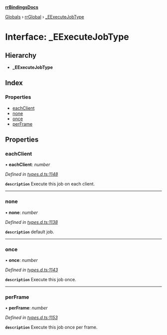 **[rrBindingsDocs](../README.md)**

[Globals](../README.md) › [rrGlobal](../modules/rrglobal.md) › [_EExecuteJobType](rrglobal._eexecutejobtype.md)

# Interface: _EExecuteJobType

## Hierarchy

* **_EExecuteJobType**

## Index

### Properties

* [eachClient](rrglobal._eexecutejobtype.md#eachclient)
* [none](rrglobal._eexecutejobtype.md#none)
* [once](rrglobal._eexecutejobtype.md#once)
* [perFrame](rrglobal._eexecutejobtype.md#perframe)

## Properties

###  eachClient

• **eachClient**: *number*

*Defined in [types.d.ts:1148](https://github.com/Novalis15/RoyalRender-OpenExtensions/blob/5ba4523/rrNodeJS_rrBindings/nodeJS/win64/v6/types.d.ts#L1148)*

**`description`** Execute this job on each client.

___

###  none

• **none**: *number*

*Defined in [types.d.ts:1138](https://github.com/Novalis15/RoyalRender-OpenExtensions/blob/5ba4523/rrNodeJS_rrBindings/nodeJS/win64/v6/types.d.ts#L1138)*

**`description`** default job.

___

###  once

• **once**: *number*

*Defined in [types.d.ts:1143](https://github.com/Novalis15/RoyalRender-OpenExtensions/blob/5ba4523/rrNodeJS_rrBindings/nodeJS/win64/v6/types.d.ts#L1143)*

**`description`** Execute this job once.

___

###  perFrame

• **perFrame**: *number*

*Defined in [types.d.ts:1153](https://github.com/Novalis15/RoyalRender-OpenExtensions/blob/5ba4523/rrNodeJS_rrBindings/nodeJS/win64/v6/types.d.ts#L1153)*

**`description`** Execute this job once per frame.